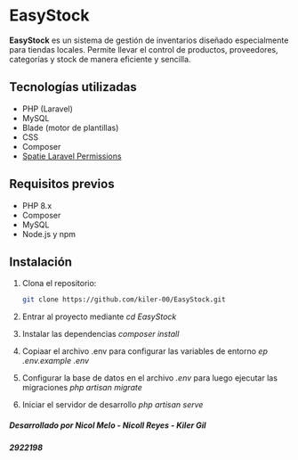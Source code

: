 # EasyStock

**EasyStock** es un sistema de gestión de inventarios diseñado especialmente para tiendas locales. Permite llevar el control de productos, proveedores, categorías y stock de manera eficiente y sencilla.

## Tecnologías utilizadas

- PHP (Laravel)
- MySQL
- Blade (motor de plantillas)
- CSS
- Composer
- [Spatie Laravel Permissions](https://spatie.be/docs/laravel-permission)

## Requisitos previos

- PHP 8.x
- Composer
- MySQL
- Node.js y npm

## Instalación

1. Clona el repositorio:
   ```bash
   git clone https://github.com/kiler-00/EasyStock.git

2. Entrar al proyecto mediante _cd_ _EasyStock_
   
3. Instalar las dependencias _composer_ _install_ 

4. Copiaar el archivo .env para configurar las variables de entorno _ep_ _.env.example_ _.env_

5. Configurar la base de datos en el archivo _.env_ para luego ejecutar las migraciones  _php_ _artisan_ _migrate_

6. Iniciar el servidor de desarrollo _php_ _artisan_ _serve_

##### _Desarrollado por_ _Nicol Melo_ - _Nicoll Reyes_ - _Kiler Gil_

##### _2922198_
